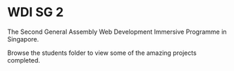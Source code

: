 # WDI SG 2

The Second General Assembly Web Development Immersive Programme in Singapore.

Browse the students folder to view some of the amazing projects completed.
